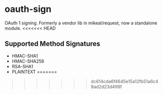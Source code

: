 oauth-sign
==========

OAuth 1 signing. Formerly a vendor lib in mikeal/request, now a standalone module. 
<<<<<<< HEAD

## Supported Method Signatures

- HMAC-SHA1
- HMAC-SHA256
- RSA-SHA1
- PLAINTEXT
=======
>>>>>>> dc614cda6f4645e15a12fb51a6c48ad2d23d498f
